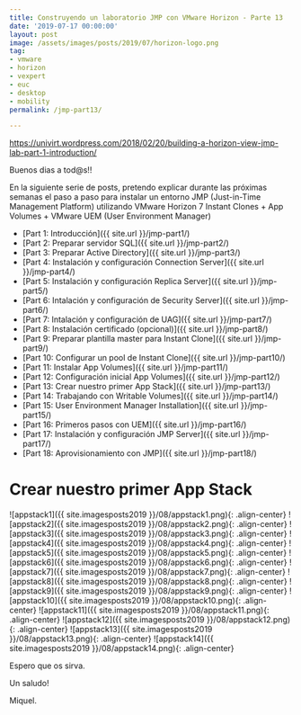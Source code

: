 ```yaml
---
title: Construyendo un laboratorio JMP con VMware Horizon - Parte 13
date: '2019-07-17 00:00:00'
layout: post
image: /assets/images/posts/2019/07/horizon-logo.png
tag:
- vmware
- horizon
- vexpert
- euc
- desktop
- mobility
permalink: /jmp-part13/

---
```


https://univirt.wordpress.com/2018/02/20/building-a-horizon-view-jmp-lab-part-1-introduction/

Buenos dias a tod@s!!

En la siguiente serie de posts, pretendo explicar durante las próximas semanas el paso a paso para instalar un entorno JMP (Just-in-Time Management Platform) utilizando VMware Horizon 7 Instant Clones + App Volumes + VMware UEM (User Environment Manager) 

- [Part 1: Introducción]({{ site.url }}/jmp-part1/)
- [Part 2: Preparar servidor SQL]({{ site.url }}/jmp-part2/)
- [Part 3: Preparar Active Directory]({{ site.url }}/jmp-part3/)
- [Part 4: Instalación y configuración Connection Server]({{ site.url }}/jmp-part4/)
- [Part 5: Instalación y configuración Replica Server]({{ site.url }}/jmp-part5/)
- [Part 6: Intalación y configuración de Security Server]({{ site.url }}/jmp-part6/)
- [Part 7: Intalación y configuración de UAG]({{ site.url }}/jmp-part7/)
- [Part 8: Instalación certificado (opcional)]({{ site.url }}/jmp-part8/)
- [Part 9: Preparar plantilla master para Instant Clone]({{ site.url }}/jmp-part9/)
- [Part 10: Configurar un pool de Instant Clone]({{ site.url }}/jmp-part10/)
- [Part 11: Instalar App Volumes]({{ site.url }}/jmp-part11/)
- [Part 12: Configuración inicial App Volumes]({{ site.url }}/jmp-part12/)
- [Part 13: Crear nuestro primer App Stack]({{ site.url }}/jmp-part13/)
- [Part 14: Trabajando con Writable Volumes]({{ site.url }}/jmp-part14/)
- [Part 15: User Environment Manager Installation]({{ site.url }}/jmp-part15/)
- [Part 16: Primeros pasos con UEM]({{ site.url }}/jmp-part16/)
- [Part 17: Instalación y configuración JMP Server]({{ site.url }}/jmp-part17/)
- [Part 18: Aprovisionamiento con JMP]({{ site.url }}/jmp-part18/)

# Crear nuestro primer App Stack

![appstack1]({{ site.imagesposts2019 }}/08/appstack1.png){: .align-center}
![appstack2]({{ site.imagesposts2019 }}/08/appstack2.png){: .align-center}
![appstack3]({{ site.imagesposts2019 }}/08/appstack3.png){: .align-center}
![appstack4]({{ site.imagesposts2019 }}/08/appstack4.png){: .align-center}
![appstack5]({{ site.imagesposts2019 }}/08/appstack5.png){: .align-center}
![appstack6]({{ site.imagesposts2019 }}/08/appstack6.png){: .align-center}
![appstack7]({{ site.imagesposts2019 }}/08/appstack7.png){: .align-center}
![appstack8]({{ site.imagesposts2019 }}/08/appstack8.png){: .align-center}
![appstack9]({{ site.imagesposts2019 }}/08/appstack9.png){: .align-center}
![appstack10]({{ site.imagesposts2019 }}/08/appstack10.png){: .align-center}
![appstack11]({{ site.imagesposts2019 }}/08/appstack11.png){: .align-center}
![appstack12]({{ site.imagesposts2019 }}/08/appstack12.png){: .align-center}
![appstack13]({{ site.imagesposts2019 }}/08/appstack13.png){: .align-center}
![appstack14]({{ site.imagesposts2019 }}/08/appstack14.png){: .align-center}



Espero que os sirva.

Un saludo!

Miquel.


